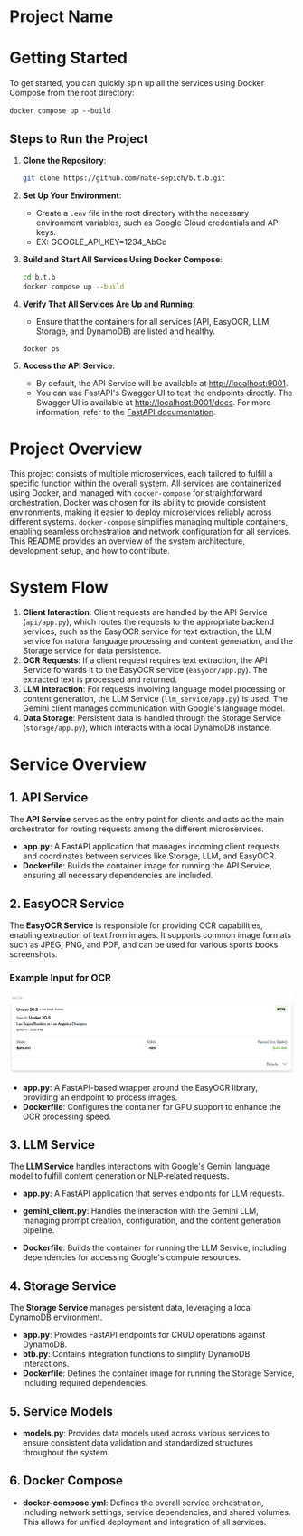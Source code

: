 # Project Name

&#x20;

# Getting Started

To get started, you can quickly spin up all the services using Docker Compose from the root directory:

`docker compose up --build` 
## Steps to Run the Project

1. **Clone the Repository**:
    ```sh
    git clone https://github.com/nate-sepich/b.t.b.git
    ```

2. **Set Up Your Environment**:
    - Create a `.env` file in the root directory with the necessary environment variables, such as Google Cloud credentials and API keys.
    - EX: GOOGLE_API_KEY=1234_AbCd

3. **Build and Start All Services Using Docker Compose**:
    ```sh
    cd b.t.b
    docker compose up --build
    ```

4. **Verify That All Services Are Up and Running**:
    - Ensure that the containers for all services (API, EasyOCR, LLM, Storage, and DynamoDB) are listed and healthy.
    ```sh
    docker ps
    ```

5. **Access the API Service**:
    - By default, the API Service will be available at [http://localhost:9001](http://localhost:9001/docs).
    - You can use FastAPI's Swagger UI to test the endpoints directly. The Swagger UI is available at [http://localhost:9001/docs](http://localhost:9001/docs). For more information, refer to the [FastAPI documentation](https://fastapi.tiangolo.com/).


# Project Overview

This project consists of multiple microservices, each tailored to fulfill a specific function within the overall system. All services are containerized using Docker, and managed with `docker-compose` for straightforward orchestration. Docker was chosen for its ability to provide consistent environments, making it easier to deploy microservices reliably across different systems. `docker-compose` simplifies managing multiple containers, enabling seamless orchestration and network configuration for all services. This README provides an overview of the system architecture, development setup, and how to contribute.

# System Flow

1. **Client Interaction**: Client requests are handled by the API Service (`api/app.py`), which routes the requests to the appropriate backend services, such as the EasyOCR service for text extraction, the LLM service for natural language processing and content generation, and the Storage service for data persistence.
2. **OCR Requests**: If a client request requires text extraction, the API Service forwards it to the EasyOCR service (`easyocr/app.py`). The extracted text is processed and returned.
3. **LLM Interaction**: For requests involving language model processing or content generation, the LLM Service (`llm_service/app.py`) is used. The Gemini client manages communication with Google's language model.
4. **Data Storage**: Persistent data is handled through the Storage Service (`storage/app.py`), which interacts with a local DynamoDB instance.

# Service Overview

## 1. API Service

The **API Service** serves as the entry point for clients and acts as the main orchestrator for routing requests among the different microservices.

- **app.py**: A FastAPI application that manages incoming client requests and coordinates between services like Storage, LLM, and EasyOCR.
- **Dockerfile**: Builds the container image for running the API Service, ensuring all necessary dependencies are included.

## 2. EasyOCR Service

The **EasyOCR Service** is responsible for providing OCR capabilities, enabling extraction of text from images. It supports common image formats such as JPEG, PNG, and PDF, and can be used for various sports books screenshots.
### Example Input for OCR
![ESPN Copy/Paste Export](test_images/image.png)

- **app.py**: A FastAPI-based wrapper around the EasyOCR library, providing an endpoint to process images.
- **Dockerfile**: Configures the container for GPU support to enhance the OCR processing speed.

## 3. LLM Service

The **LLM Service** handles interactions with Google's Gemini language model to fulfill content generation or NLP-related requests.

- **app.py**: A FastAPI application that serves endpoints for LLM requests.

- **gemini\_client.py**: Handles the interaction with the Gemini LLM, managing prompt creation, configuration, and the content generation pipeline.

- **Dockerfile**: Builds the container for running the LLM Service, including dependencies for accessing Google's compute resources.

## 4. Storage Service

The **Storage Service** manages persistent data, leveraging a local DynamoDB environment.

- **app.py**: Provides FastAPI endpoints for CRUD operations against DynamoDB.
- **btb.py**: Contains integration functions to simplify DynamoDB interactions.
- **Dockerfile**: Defines the container image for running the Storage Service, including required dependencies.

## 5. Service Models

- **models.py**: Provides data models used across various services to ensure consistent data validation and standardized structures throughout the system.

## 6. Docker Compose

- **docker-compose.yml**: Defines the overall service orchestration, including network settings, service dependencies, and shared volumes. This allows for unified deployment and integration of all services.